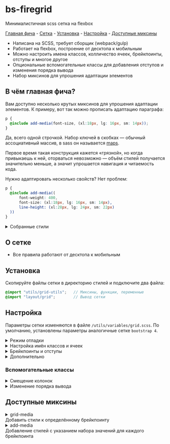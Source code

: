 # bs-firegrid
Минималистичная scss сетка на flexbox

[Главная фича](#в-чём-главная-фича) - [Сетка](#о-сетке) - [Установка](#установка) - [Настройка](#настройка) - [Доступные миксины](#доступные-миксины)

- Написана на SCSS, требует сборщик (webpack/gulp)
- Работает на flexbox, построение от десктопа к мобильным
- Можно настроить имена классов, колличество ячеек, брейкпоинты, отступы и многое другое 
- Опциональные вспомогательные классы для добавления отступов и изменения порядка вывода
- Набор миксинов для упрошения адаптации элементов

## В чём главная фича?
Вам доступно несколько крутых миксинов для упрошения адаптации элементов. К примеру, вот так можно прописать 
адаптацию параграфа: 

```scss
p {
  @include add-media(font-size, (xl:18px, lg: 16px, sm: 14px));
}
```
Да, всего одной строчкой. Набор ключей в скобках — обычный ассоциативный массив, в sass он называется [maps](https://sass-lang.com/documentation/values/maps). 

Первое время такая конструкция кажется «грязной», но когда привыкаешь к ней, оторваться невозможно — объём стилей получается значительно меньше, а значит упрошается навигация и читаемость кода.

Нужно адаптировать несколько свойств? Нет проблем:
```scss
p {
  @include add-media((
      font-weight: 400,
      font-size: (xl:18px, lg: 16px, sm: 14px),
      line-height: (xl:28px, lg: 24px, sm: 22px)
  ))
}
```

<details>
  <summary>Собранные стили</summary>
    
```css
p {
    font-weight: 400;
    font-size: 18px;
    line-height: 28px
}

@media (max-width: 1199px) {
    p {
        font-size: 16px;
        line-height: 24px
    }
}

@media (max-width: 767px) {
    p {
        font-size: 14px;
        line-height: 22px
    }
}
```
</details>

## О сетке
- Все правила работают от десктопа к мобильным


## Установка
Скопируйте файлы сетки в директорию стилей и подключите два файла:
```scss
@import "utils/grid-utils";   // Миксины, функции, переменные 
@import "layout/grid";        // Вывод сетки
```

## Настройка
Параметры сетки изменяются в файле ```/utils/variables/grid.scss```. По умолчанию, установлены параметры аналогичные сетке `bootstrap 4`.

<details>
  <summary>Режим отладки</summary>
  
```scss 
$grid-debugger: true; 
``` 
Если `true`, на экране отобразиться фиксированная панель с названием текущего брейкпоинта и полоска отображающая размер контейнера и его отступы. Очень удобно при настройке сетки и точечной докрутки адаптации. 
</details>

<details>
  <summary>Настройка имён классов и ячеек </summary>
  
```scss
$grid-col-count: 12;                // Кол-во колонок

$grid-container-class: 'container'; // Имя класса для контейнера
$grid-row-class: 'row';             // Имя класса для ряда
$grid-col-prefix: '';               // Префикс для класса ячейки. Шаблон {префикс}{код брейкпоинта}-{колонка}
```
</details>

<details>
  <summary>Брейкпоинты и отступы</summary>
  
```scss
$grid-container-padding: 15px;      // Отступ у контейнера
$grid-col-padding: 15px;            // Отступ у колонки
```

Многоуровневая мапа с перечнем брейкпоинтов. Брейкпоинты нужно перечислять от больших к меньшим
```scss
$grid-breakpoints: (
        xl: (min: 1200px, container: 1140px, container-padding: $grid-container-padding, col-padding: $grid-col-padding),
        lg: (min: 992px, container: 960px, container-padding: $grid-container-padding, col-padding: $grid-col-padding),
        md: (min: 768px, container: 720px, container-padding: $grid-container-padding, col-padding: $grid-col-padding),
        sm: (min: 576px, container: 540px, container-padding: $grid-container-padding, col-padding: $grid-col-padding),
        xs: (min: 0px, container: 100%, container-padding: $grid-container-padding, col-padding: $grid-col-padding),
);
```
Для каждого брейкпоинта можно указать:
```scss
$grid-breakpoints: (
        xl: (
             min: 1200px,             // минимальное разрешение экрана
             container: 1140px,       // размер контейнера
             container-padding: 15px, // отступ у контейнера
             col-padding: 15px        // отступ у колонки
             ),
        // ...
);
```
</details>

<details>
  <summary>Дополнительно</summary>
  
  ```scss
$grid-col-general-class-enable: true;   // вынести базовые стили колонок в отдельный класс
$grid-col-general-class-name: 'col';    // имя класса для базовых стилей
```
Если `true`, базовые стили колонок (отступы и т.д.) будут вынесены в отдельный класс с именем указанным в `$grid-col-general-class-name`. Это значительно сократит вес стилей, но потребует добавления `.col` к каждой колонке.
</details>


### Вспомогательные классы
<details>
  <summary>Смещение колонок</summary>

```scss
$grid-offset-classes-enable: true;
$grid-offset-classes-prefix: 'offset-';
$grid-offset-classes-postfix: '';
$grid-offset-max: 11;
```
Шаблон имени класса: `{префикс}{код брейкпоинта}{постфикс}-{смещение}`. Использование при значениях по умолчанию:
```html
    <div class="row">
        <div class="col xl-6"> ... </div>
        <div class="col xl-4 offset-xl-2"> ... </div>
    </div>
```
</details>

<details>
  <summary>Изменение порядка вывода</summary>
  
```scss
$enable-grid-order-classes: true;             
$grid-order-classes-prefix: 'order-';
$grid-order-classes-postfix: '';
$grid-order-max: 6;
```

Шаблон имени класса: `{префикс}{код брейкпоинта}{постфикс}-{порядок}`. Использование при значениях по умолчанию:
```html
    <div class="row">
        <div class="col xl-8 order-xl-2"> ... </div>
        <div class="col xl-4 order-xl-1"> ... </div>
    </div>

    <div class="row">
        <div class="col xl-8 order-xl-last"> ... </div>
        <div class="col xl-4 order-xl-first"> ... </div>
    </div>
```
</details>


## Доступные миксины
<details>
  <summary>grid-media<br>Добавить стили к определённому брейкпоинту</summary>

```scss
  @include grid-media($bp-code){
    // перечень стилей
  };
```
Пример использования:
```scss
p {
  @include grid-media(sm){
    color: red;
    font-size: 16px;
  }
}

// результат:
@media (max-width: 767px) {
    p {
        color: red;
        font-size: 16px
    }
}
```
</details>

<details>
  <summary>add-media<br>Добавление стилей с указанием набора значений для каждого брейкпоинта</summary>

```scss
  @include add-media( ... );
```

Если требуется адаптация только одного стиля, передайте вкачестве первого атрибута название стиля, а в качестве второго мапу с набором значений. Значение прописанное для максимального брейкпоинта в сетке становиться значением по умолчанию (т.е. прописывается для тега без медиа запросса).
```scss
p {
  @include add-media(font-size, (xl:18px, lg: 16px));
}

// результат:
p {
    font-size: 18px
}

@media (max-width: 1199px) {
    p {
        font-size: 16px
    }
}
```
Если требуется адаптация нескольких стилей, передайте только один аргумент — мапу с перечнем стилей. Набор не ограничен, он не прописаны в коде.
```scss
p {
  @include add-media((
      font-size: (xl:18px, sm: 14px),
      line-height: (xl:28px, sm: 22px)
  ))
}

// результат:
p {
    font-size: 18px;
    line-height: 28px
}

@media (max-width: 767px) {
    p {
        font-size: 14px;
        line-height: 22px
    }
}
```

Если стиль не требует адаптации, можете передать одиночное значение:
```scss
p {
  @include add-media((
          font-size: 16px,
          line-height: (xl:28px, lg: 24px, sm: 22px)
  ))
}

// результат:
p {
    font-size: 16px;
    line-height: 28px
}

@media (max-width: 1199px) {
    p {
        line-height: 24px
    }
}

@media (max-width: 767px) {
    p {
        line-height: 22px
    }
}
```

Очень удобно выносить параметры адаптации в переменные и редактировать их из одного файла:
```scss
$p-font-size: (xl:18px, lg: 16px, sm: 14px);
$p-line-height: (xl:28px, lg: 24px, sm: 22px);

p {
  @include add-media((
          font-size: $p-font-size,
          line-height: $p-line-height
  ))
}
```
</details>
